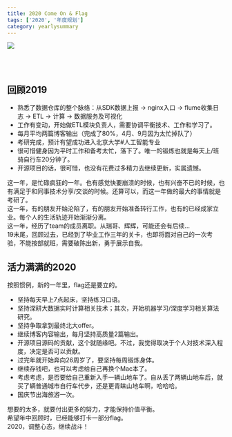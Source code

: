 ```yaml
---
title: 2020 Come On & Flag
tags: ['2020', '年度规划']
category: yearlysummary
---
```


![](https://github.com/buildupchao/ImgStore/blob/master/blog/yearly-plan/2020-come-on.jpg?raw=true)

<br/><br/>
## 回顾2019

- 熟悉了数据仓库的整个脉络：从SDK数据上报 -> nginx入口 -> flume收集日志 -> ETL -> 计算 -> 数据服务及可视化
- 工作有变动，开始做ETL模块负责人，需要协调平衡技术、工作和学习了。
- 每月平均两篇博客输出（完成了80%，4月、9月因为太忙掉队了）
- 考研完成，预计有望成功进入北京大学#人工智能专业
- 很可惜健身因为平时工作和备考太忙，落下了。唯一的锻炼也就是每天上/班骑自行车20分钟了。
- 开源项目的话，很可惜，也没有花费过多精力去继续更新，实属遗憾。

这一年，是忙碌疯狂的一年。也有感觉快要崩溃的时候，也有兴奋不已的时候，也有满足于和同事技术分享/交谈的时候。还算可以，而这一年做的最大的事情就是考研了。
<br/>
这一年，有的朋友开始沦陷了，有的朋友开始准备转行工作，也有的已经成家立业。每个人的生活轨迹开始渐渐分离。
<br/>
这一年，经历了team的成员离职。从瑞哥、辉辉，可能还会有后续...
<br/>
19末尾，回顾过去，已经到了毕业工作三年的关卡，也即将面对自己的一次考验，不能按部就班，需要破陈出新，勇于展示自我。

## 活力满满的2020

按照惯例，新的一年里，flag还是要立的。<br/>

- 坚持每天早上7点起床，坚持练习口语。
- 坚持深耕大数据实时计算相关技术；其次，开始机器学习/深度学习相关算法研究。
- 坚持争取拿到最终北大offer。
- 继续博客内容输出，每月坚持高质量2篇输出。
- 开源项目源码的贡献，这个就随缘吧。不过，我觉得取决于个人对技术深入程度，决定是否可以贡献。
- 过完年就开始奔向26周岁了，要坚持每周锻炼身体。
- 继续存钱吧，也可以考虑给自己再换个Mac本了。
- 考虑考虑，是否要给自己重新入手一辆山地车了。自从丢了两辆山地车后，就买了辆普通城市自行车代步，还是更青睐山地车啊，哈哈哈。
- 国庆节出海旅游一次。

想要的太多，就要付出更多的努力，才能保持价值平衡。
<br/>
希望年中回顾时，已经能够打卡一部分flag。
<br/>
2020，调整心态，继续战斗！
